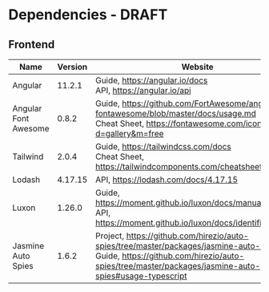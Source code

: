 # Dependencies - DRAFT

## Frontend

| Name                 | Version | Website                                                      |
| -------------------- | ------- | ------------------------------------------------------------ |
| Angular              | 11.2.1  | Guide, https://angular.io/docs<br />API, https://angular.io/api |
| Angular Font Awesome | 0.8.2   | Guide, https://github.com/FortAwesome/angular-fontawesome/blob/master/docs/usage.md<br />Cheat Sheet, https://fontawesome.com/icons?d=gallery&m=free |
| Tailwind             | 2.0.4   | Guide, https://tailwindcss.com/docs<br />Cheat Sheet, https://tailwindcomponents.com/cheatsheet/ |
| Lodash               | 4.17.15 | API, https://lodash.com/docs/4.17.15                         |
| Luxon                | 1.26.0  | Guide, https://moment.github.io/luxon/docs/manual/tour.html<br />API, https://moment.github.io/luxon/docs/identifiers.html |
| Jasmine Auto Spies   | 1.6.2   | Project, https://github.com/hirezio/auto-spies/tree/master/packages/jasmine-auto-spies<br />Guide, https://github.com/hirezio/auto-spies/tree/master/packages/jasmine-auto-spies#usage-typescript |

